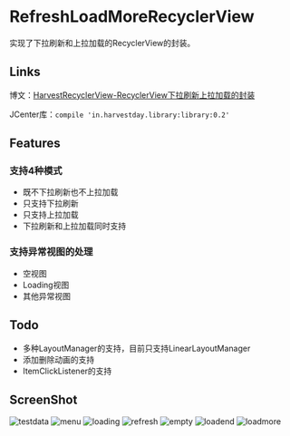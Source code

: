 # RefreshLoadMoreRecyclerView
实现了下拉刷新和上拉加载的RecyclerView的封装。
## Links
博文：[HarvestRecyclerView-RecyclerView下拉刷新上拉加载的封装](http://www.huangjiawen.me/android/HarvestRecyclerView-RecyclerView%E4%B8%8B%E6%8B%89%E5%88%B7%E6%96%B0%E4%B8%8A%E6%8B%89%E5%8A%A0%E8%BD%BD%E7%9A%84%E5%B0%81%E8%A3%85/)   

JCenter库：``compile 'in.harvestday.library:library:0.2'``
## Features
### 支持4种模式
- 既不下拉刷新也不上拉加载
- 只支持下拉刷新
- 只支持上拉加载
- 下拉刷新和上拉加载同时支持

### 支持异常视图的处理
- 空视图
- Loading视图
- 其他异常视图
 
## Todo
- 多种LayoutManager的支持，目前只支持LinearLayoutManager
- 添加删除动画的支持
- ItemClickListener的支持

## ScreenShot
![testdata](http://7xl8mn.com1.z0.glb.clouddn.com/recycler_testdata_view.png)
![menu](http://7xl8mn.com1.z0.glb.clouddn.com/recycler_menu_view.png)
![loading](http://7xl8mn.com1.z0.glb.clouddn.com/recycler_loading_view.png)
![refresh](http://7xl8mn.com1.z0.glb.clouddn.com/recycler_refresh_view.png)
![empty](http://7xl8mn.com1.z0.glb.clouddn.com/recycler_empty_view.png)
![loadend](http://7xl8mn.com1.z0.glb.clouddn.com/recycler_loadend_view.png)
![loadmore](http://7xl8mn.com1.z0.glb.clouddn.com/recycler_loadmore_view.png)

